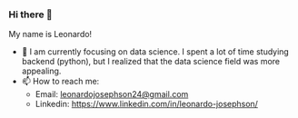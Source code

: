 ### Hi there 👋
My name is Leonardo!


- 🌱 I am currently focusing on data science. I spent a lot of time studying backend (python), but I realized that the data science field was more appealing.
- 📫 How to reach me: 
  - Email: leonardojosephson24@gmail.com
  - Linkedin: https://www.linkedin.com/in/leonardo-josephson/


